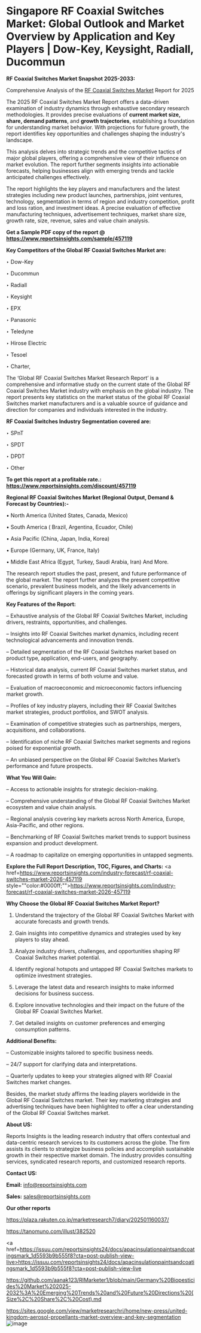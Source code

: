 # Singapore RF Coaxial Switches Market: Global Outlook and Market Overview by Application and Key Players | Dow-Key, Keysight, Radiall, Ducommun

<strong>RF Coaxial Switches Market Snapshot 2025-2033:</strong>

Comprehensive Analysis of the <a href=https://www.reportsinsights.com/sample/457119>RF Coaxial Switches Market</a> Report for 2025

The 2025 RF Coaxial Switches Market Report offers a data-driven examination of industry dynamics through exhaustive secondary research methodologies. It provides precise evaluations of <strong>current market size, share, demand patterns</strong>, and <strong>growth trajectories</strong>, establishing a foundation for understanding market behavior. With projections for future growth, the report identifies key opportunities and challenges shaping the industry's landscape.

This analysis delves into strategic trends and the competitive tactics of major global players, offering a comprehensive view of their influence on market evolution. The report further segments insights into actionable forecasts, helping businesses align with emerging trends and tackle anticipated challenges effectively.

The report highlights the key players and manufacturers and the latest strategies including new product launches, partnerships, joint ventures, technology, segmentation in terms of region and industry competition, profit and loss ration, and investment ideas. A precise evaluation of effective manufacturing techniques, advertisement techniques, market share size, growth rate, size, revenue, sales and value chain analysis.

<strong>Get a Sample PDF copy of the report @ <a href=https://www.reportsinsights.com/sample/457119 style=color:#0000ff;>https://www.reportsinsights.com/sample/457119</a></strong>

<strong>Key Competitors of the Global RF Coaxial Switches Market are:</strong>

‣ Dow-Key

‣ Ducommun

‣ Radiall

‣ Keysight

‣ EPX

‣ Panasonic

‣ Teledyne

‣ Hirose Electric

‣ Tesoel

‣ Charter,

The ‘Global RF Coaxial Switches Market Research Report’ is a comprehensive and informative study on the current state of the Global RF Coaxial Switches Market industry with emphasis on the global industry. The report presents key statistics on the market status of the global RF Coaxial Switches market manufacturers and is a valuable source of guidance and direction for companies and individuals interested in the industry.

<strong>RF Coaxial Switches Industry Segmentation covered are:</strong>

‣ SPnT

‣ SPDT

‣ DPDT

‣ Other

<strong>To get this report at a profitable rate.: <a href=https://www.reportsinsights.com/discount/457119 style=color:#0000ff;>https://www.reportsinsights.com/discount/457119</a></strong>

<strong>Regional RF Coaxial Switches Market (Regional Output, Demand &amp; Forecast by Countries):-</strong>

• North America (United States, Canada, Mexico)

• South America ( Brazil, Argentina, Ecuador, Chile)

• Asia Pacific (China, Japan, India, Korea)

• Europe (Germany, UK, France, Italy)

• Middle East Africa (Egypt, Turkey, Saudi Arabia, Iran) And More.

The research report studies the past, present, and future performance of the global market. The report further analyzes the present competitive scenario, prevalent business models, and the likely advancements in offerings by significant players in the coming years.

<strong>Key Features of the Report:</strong>

– Exhaustive analysis of the Global RF Coaxial Switches Market, including drivers, restraints, opportunities, and challenges.

– Insights into RF Coaxial Switches market dynamics, including recent technological advancements and innovation trends.

– Detailed segmentation of the RF Coaxial Switches market based on product type, application, end-users, and geography.

– Historical data analysis, current RF Coaxial Switches market status, and forecasted growth in terms of both volume and value.

– Evaluation of macroeconomic and microeconomic factors influencing market growth.

– Profiles of key industry players, including their RF Coaxial Switches market strategies, product portfolios, and SWOT analysis.

– Examination of competitive strategies such as partnerships, mergers, acquisitions, and collaborations.

– Identification of niche RF Coaxial Switches market segments and regions poised for exponential growth.

– An unbiased perspective on the Global RF Coaxial Switches Market’s performance and future prospects.

<strong>What You Will Gain:</strong>

– Access to actionable insights for strategic decision-making.

– Comprehensive understanding of the Global RF Coaxial Switches Market ecosystem and value chain analysis.

– Regional analysis covering key markets across North America, Europe, Asia-Pacific, and other regions.

– Benchmarking of RF Coaxial Switches market trends to support business expansion and product development.

– A roadmap to capitalize on emerging opportunities in untapped segments.

<strong>Explore the Full Report Description, TOC, Figures, and Charts:</strong>
<a href=https://www.reportsinsights.com/industry-forecast/rf-coaxial-switches-market-2026-457119 style=""color:#0000ff;"">https://www.reportsinsights.com/industry-forecast/rf-coaxial-switches-market-2026-457119</a>

<strong>Why Choose the Global RF Coaxial Switches Market Report?</strong>

1. Understand the trajectory of the Global RF Coaxial Switches Market with accurate forecasts and growth trends.

2. Gain insights into competitive dynamics and strategies used by key players to stay ahead.

3. Analyze industry drivers, challenges, and opportunities shaping RF Coaxial Switches market potential.

4. Identify regional hotspots and untapped RF Coaxial Switches markets to optimize investment strategies.

5. Leverage the latest data and research insights to make informed decisions for business success.

6. Explore innovative technologies and their impact on the future of the Global RF Coaxial Switches Market.

7. Get detailed insights on customer preferences and emerging consumption patterns.

<strong>Additional Benefits:</strong>

– Customizable insights tailored to specific business needs.

– 24/7 support for clarifying data and interpretations.

– Quarterly updates to keep your strategies aligned with RF Coaxial Switches market changes.

Besides, the market study affirms the leading players worldwide in the Global RF Coaxial Switches market. Their key marketing strategies and advertising techniques have been highlighted to offer a clear understanding of the Global RF Coaxial Switches market.

<strong><strong>About US</strong>:</strong>

Reports Insights is the leading research industry that offers contextual and data-centric research services to its customers across the globe. The firm assists its clients to strategize business policies and accomplish sustainable growth in their respective market domain. The industry provides consulting services, syndicated research reports, and customized research reports.

<strong>Contact US:</strong>

<p class=><b>Email:</b> <a href=mailto:info@reportsinsights.com>info@reportsinsights.com</a></p>
<p class=><b>Sales:</b> <a href=mailto:sales@reportsinsights.com>sales@reportsinsights.com</a></p>

<strong>Our other reports</strong>

<a href=https://plaza.rakuten.co.jp/marketresearch7/diary/202501160037/>https://plaza.rakuten.co.jp/marketresearch7/diary/202501160037/</a>

<a href=https://tanomuno.com/illust/382520>https://tanomuno.com/illust/382520</a>

<a href=https://issuu.com/reportsinsights24/docs/apacinsulationpaintsandcoatingsmark_1d5593b9b555f8?cta=post-publish-view-live>https://issuu.com/reportsinsights24/docs/apacinsulationpaintsandcoatingsmark_1d5593b9b555f8?cta=post-publish-view-live</a>

<a href=https://github.com/aanak123/RIMarketer1/blob/main/Germany%20Biopesticides%20Market%202025-2032%3A%20Emerging%20Trends%20and%20Future%20Directions%20(Size%2C%20Share%2C%20Cost).md>https://github.com/aanak123/RIMarketer1/blob/main/Germany%20Biopesticides%20Market%202025-2032%3A%20Emerging%20Trends%20and%20Future%20Directions%20(Size%2C%20Share%2C%20Cost).md</a>

<a href=https://sites.google.com/view/marketresearchri/home/new-press/united-kingdom-aerosol-propellants-market-overview-and-key-segmentation>https://sites.google.com/view/marketresearchri/home/new-press/united-kingdom-aerosol-propellants-market-overview-and-key-segmentation</a>
![image](https://github.com/user-attachments/assets/1185217f-2609-469e-b3bb-c2504bf4c08f)

